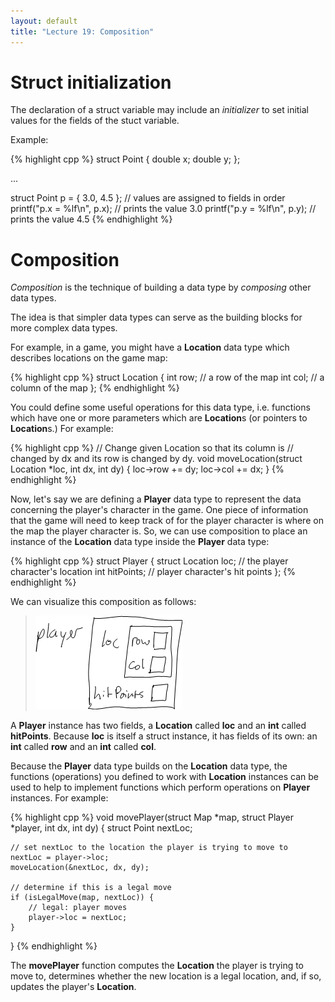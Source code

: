 ```yaml
---
layout: default
title: "Lecture 19: Composition"
---
```


Struct initialization
=====================

The declaration of a struct variable may include an *initializer* to set initial values for the fields of the stuct variable.

Example:

{% highlight cpp %}
struct Point {
    double x;
    double y;
};

...

struct Point p = { 3.0, 4.5 }; // values are assigned to fields in order
printf("p.x = %lf\n", p.x);  // prints the value 3.0
printf("p.y = %lf\n", p.y);  // prints the value 4.5
{% endhighlight %}

Composition
===========

*Composition* is the technique of building a data type by *composing* other data types.

The idea is that simpler data types can serve as the building blocks for more complex data types.

For example, in a game, you might have a **Location** data type which describes locations on the game map:

{% highlight cpp %}
struct Location {
    int row; // a row of the map
    int col; // a column of the map
};
{% endhighlight %}

You could define some useful operations for this data type, i.e. functions which have one or more parameters which are **Location**s (or pointers to **Location**s.) For example:

{% highlight cpp %}
// Change given Location so that its column is
// changed by dx and its row is changed by dy.
void moveLocation(struct Location *loc, int dx, int dy)
{
    loc->row += dy;
    loc->col += dx;
}
{% endhighlight %}

Now, let's say we are defining a **Player** data type to represent the data concerning the player's character in the game. One piece of information that the game will need to keep track of for the player character is where on the map the player character is. So, we can use composition to place an instance of the **Location** data type inside the **Player** data type:

{% highlight cpp %}
struct Player {
    struct Location loc; // the player character's location
    int hitPoints;       // player character's hit points
};
{% endhighlight %}

We can visualize this composition as follows:

> ![image](images/composition.png)

A **Player** instance has two fields, a **Location** called **loc** and an **int** called **hitPoints**. Because **loc** is itself a struct instance, it has fields of its own: an **int** called **row** and an **int** called **col**.

Because the **Player** data type builds on the **Location** data type, the functions (operations) you defined to work with **Location** instances can be used to help to implement functions which perform operations on **Player** instances. For example:

{% highlight cpp %}
void movePlayer(struct Map *map, struct Player *player, int dx, int dy)
{
    struct Point nextLoc;

    // set nextLoc to the location the player is trying to move to
    nextLoc = player->loc;
    moveLocation(&nextLoc, dx, dy);

    // determine if this is a legal move
    if (isLegalMove(map, nextLoc)) {
        // legal: player moves
        player->loc = nextLoc;
    }
}
{% endhighlight %}

The **movePlayer** function computes the **Location** the player is trying to move to, determines whether the new location is a legal location, and, if so, updates the player's **Location**.
